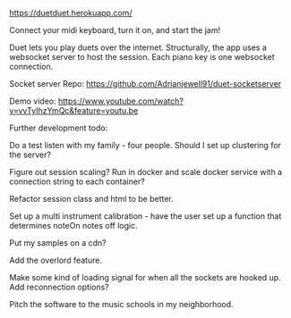 https://duetduet.herokuapp.com/

Connect your midi keyboard, turn it on, and start the jam!

Duet lets you play duets over the internet. Structurally, the app uses a websocket server to host the session. Each piano key is one websocket connection. 

Socket server Repo: https://github.com/Adrianjewell91/duet-socketserver

Demo video: https://www.youtube.com/watch?v=vvTyIhzYmQc&feature=youtu.be


Further development todo:

Do a test listen with my family - four people. 
Should I set up clustering for the server?

Figure out session scaling?
    Run in docker and scale docker service with a connection string to each container?

Refactor session class and html to be better. 

Set up a multi instrument calibration - have the user set up a function that determines noteOn notes off logic. 

Put my samples on a cdn? 


Add the overlord feature.

Make some kind of loading signal for when all the sockets are hooked up. 
Add reconnection options?

Pitch the software to the music schools in my neighborhood. 
